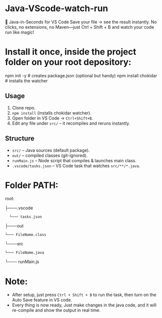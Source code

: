 # Java-VScode-watch-run
🚀 Java-in-Seconds for VS Code Save your file → see the result instantly. No clicks, no extensions, no Maven—just Ctrl + Shift + B and watch your code run like magic!

# Install it once, inside the project folder on your root depository:
npm init -y                # creates package.json (optional but handy)
npm install chokidar       # installs the watcher

## Usage
1. Clone repo.
2. `npm install`   (installs chokidar watcher).
3. Open folder in VS Code → `Ctrl+Shift+B`.
4. Edit any file under `src/` – it recompiles and reruns instantly.

## Structure
- `src/`            – Java sources (default package).
- `out/`            – compiled classes (git-ignored).
- `runMain.js`      – Node script that compiles & launches main class.
- `.vscode/tasks.json` – VS Code task that watches `src/**/*.java`.

# Folder PATH:
root:

├───.vscode

      └─── tasks.json
      
├───out

    └─── FileName.class
    
└───src

    └─── FileName.java

└─── runMain.js

# Note:
- After setup, just press `Ctrl + Shift + B` to run the task, then turn on the Auto Save feature in VS code.
- Every thing is now ready, Just make changes in the java code, and it will re-compile and show the output in real time.
